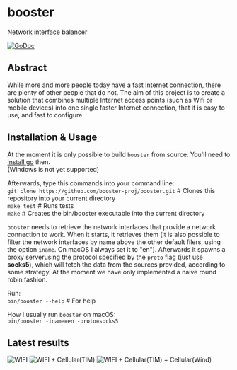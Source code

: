 # booster
Network interface balancer

[![GoDoc](https://godoc.org/github.com/booster-proj/booster?status.svg)](https://godoc.org/github.com/booster-proj/booster)

## Abstract
While more and more people today have a fast Internet connection, there are plenty of other people that do not. The aim of this project is to create a solution that combines multiple Internet access points (such as Wifi or mobile devices) into one single faster Internet connection, that it is easy to use, and fast to configure.

## Installation & Usage
At the moment it is only possible to build `booster` from source. You'll need to [install go](https://golang.org/doc/install) then.  
(Windows is not yet supported)
  
Afterwards, type this commands into your command line:  
`git clone https://github.com/booster-proj/booster.git` # Clones this repository into your current directory  
`make test` # Runs tests  
`make` # Creates the bin/booster executable into the current directory  

`booster` needs to retrieve the network interfaces that provide a network connection to work. When it starts, it retrieves them (it is also possible to filter the network interfaces by name above the other default filers, using the option `iname`. On macOS I always set it to "en"). Afterwards it spawns a proxy serverusing the protocol specified by the `proto` flag (just use **socks5**), which will fetch the data from the sources provided, according to some strategy. At the moment we have only implemented a naive round robin fashion.  
  
Run:  
`bin/booster --help` # For help  
  
How I usually run `booster` on macOS:  
`bin/booster -iname=en -proto=socks5`  

## Latest results
![](https://www.speedtest.net/result/7749291947.png "WIFI")
![](https://www.speedtest.net/result/7749297440.png "WIFI + Cellular(TIM)")
![](https://www.speedtest.net/result/7749302563.png "WIFI + Cellular(TIM) + Cellular(Wind)")

